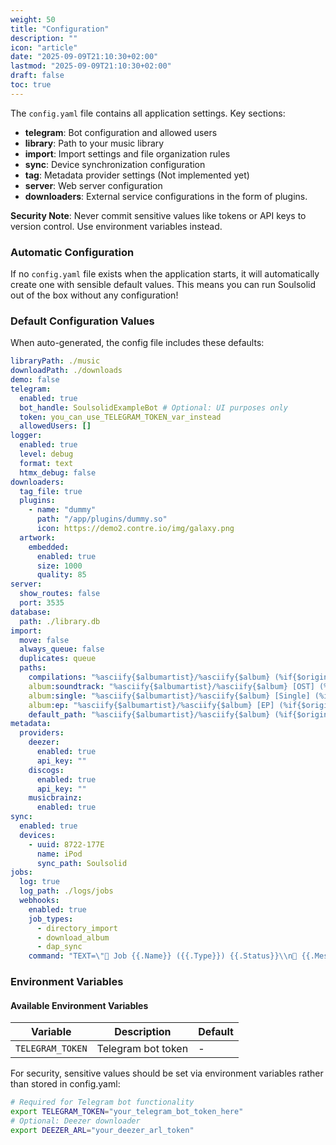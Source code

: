```yaml
---
weight: 50
title: "Configuration"
description: ""
icon: "article"
date: "2025-09-09T21:10:30+02:00"
lastmod: "2025-09-09T21:10:30+02:00"
draft: false
toc: true
---
```


The `config.yaml` file contains all application settings. Key sections:

- **telegram**: Bot configuration and allowed users
- **library**: Path to your music library
- **import**: Import settings and file organization rules
- **sync**: Device synchronization configuration
- **tag**: Metadata provider settings (Not implemented yet)
- **server**: Web server configuration
- **downloaders**: External service configurations in the form of plugins.

**Security Note**: Never commit sensitive values like tokens or API keys to version control. Use environment variables instead.

### Automatic Configuration

If no `config.yaml` file exists when the application starts, it will automatically create one with sensible default values. This means you can run Soulsolid out of the box without any configuration!

### Default Configuration Values

When auto-generated, the config file includes these defaults:

```yaml
libraryPath: ./music
downloadPath: ./downloads
demo: false
telegram:
  enabled: true
  bot_handle: SoulsolidExampleBot # Optional: UI purposes only
  token: you_can_use_TELEGRAM_TOKEN_var_instead
  allowedUsers: []
logger:
  enabled: true
  level: debug
  format: text
  htmx_debug: false
downloaders:
  tag_file: true
  plugins:
    - name: "dummy"
      path: "/app/plugins/dummy.so"
      icon: https://demo2.contre.io/img/galaxy.png
  artwork:
    embedded:
      enabled: true
      size: 1000
      quality: 85
server:
  show_routes: false
  port: 3535
database:
  path: ./library.db
import:
  move: false
  always_queue: false
  duplicates: queue
  paths:
    compilations: "%asciify{$albumartist}/%asciify{$album} (%if{$original_year,$original_year,$year})/%asciify{$track $title}"
    album:soundtrack: "%asciify{$albumartist}/%asciify{$album} [OST] (%if{$original_year,$original_year,$year})/%asciify{$track $title}"
    album:single: "%asciify{$albumartist}/%asciify{$album} [Single] (%if{$original_year,$original_year,$year})/%asciify{$track $title}"
    album:ep: "%asciify{$albumartist}/%asciify{$album} [EP] (%if{$original_year,$original_year,$year})/%asciify{$track $title}"
    default_path: "%asciify{$albumartist}/%asciify{$album} (%if{$original_year,$original_year,$year})/%asciify{$track $title}"
metadata:
  providers:
    deezer:
      enabled: true
      api_key: ""
    discogs:
      enabled: true
      api_key: ""
    musicbrainz:
      enabled: true
sync:
  enabled: true
  devices:
    - uuid: 8722-177E
      name: iPod
      sync_path: Soulsolid
jobs:
  log: true
  log_path: ./logs/jobs
  webhooks:
    enabled: true
    job_types:
      - directory_import
      - download_album
      - dap_sync
    command: "TEXT=\"🎵 Job {{.Name}} ({{.Type}}) {{.Status}}\\n📝 {{.Message}}\\n⏱️ Duration: {{.Duration}}\"\ncurl -X POST -H 'Content-Type: application/json' \\\n  -d '{\"chat_id\": \"<chat_id>\", \"text\": \"'\"$TEXT\"'\", \"parse_mode\": \"HTML\"}' \\\n  https://api.telegram.org/bot<bot_token>/sendMessage\n"

```

### Environment Variables

#### Available Environment Variables

| Variable         | Description        | Default |
| ---------------- | ------------------ | ------- |
| `TELEGRAM_TOKEN` | Telegram bot token | -       |

For security, sensitive values should be set via environment variables rather than stored in config.yaml:

```bash
# Required for Telegram bot functionality
export TELEGRAM_TOKEN="your_telegram_bot_token_here"
# Optional: Deezer downloader
export DEEZER_ARL="your_deezer_arl_token"
```
